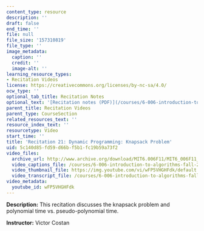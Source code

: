 ```yaml
---
content_type: resource
description: ''
draft: false
end_time: ''
file: null
file_size: '157310819'
file_type: ''
image_metadata:
  caption: ''
  credit: ''
  image-alt: ''
learning_resource_types:
- Recitation Videos
license: https://creativecommons.org/licenses/by-nc-sa/4.0/
ocw_type: ''
optional_tab_title: Recitation Notes
optional_text: '[Recitation notes (PDF)](/courses/6-006-introduction-to-algorithms-fall-2011/resources/mit6_006f11_rec21)'
parent_title: Recitation Videos
parent_type: CourseSection
related_resources_text: ''
resource_index_text: ''
resourcetype: Video
start_time: ''
title: 'Recitation 21: Dynamic Programming: Knapsack Problem'
uid: 5c140d85-fd59-d66b-f5b1-fc19b59a73f2
video_files:
  archive_url: http://www.archive.org/download/MIT6.006F11/MIT6_006F11_rec21_300k.mp4
  video_captions_file: /courses/6-006-introduction-to-algorithms-fall-2011/a58ace590dc45affaa5defe04e0b65e5_wFP5VHGHFdk.vtt
  video_thumbnail_file: https://img.youtube.com/vi/wFP5VHGHFdk/default.jpg
  video_transcript_file: /courses/6-006-introduction-to-algorithms-fall-2011/48d1e783bd1a50c1851bbb45887c0821_wFP5VHGHFdk.pdf
video_metadata:
  youtube_id: wFP5VHGHFdk
---
```

**Description:** This recitation discusses the knapsack problem and polynomial time vs. pseudo-polynomial time.

**Instructor:** Victor Costan